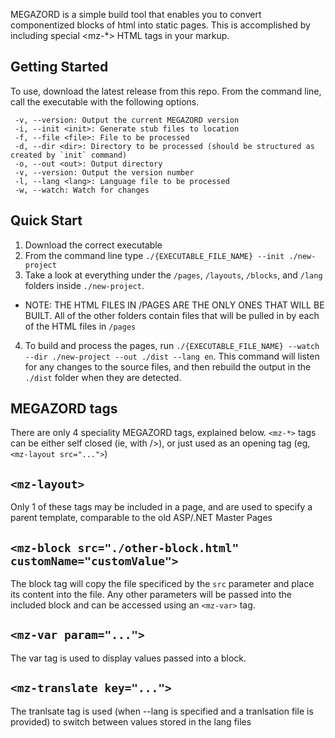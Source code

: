 MEGAZORD is a simple build tool that enables you to convert componentized blocks of html into static pages. This is accomplished by including special <mz-*> HTML tags in your markup.

## Getting Started

To use, download the latest release from this repo. From the command line, call the executable with the following options.

```
 -v, --version: Output the current MEGAZORD version
 -i, --init <init>: Generate stub files to location
 -f, --file <file>: File to be processed
 -d, --dir <dir>: Directory to be processed (should be structured as created by `init` command)
 -o, --out <out>: Output directory
 -v, --version: Output the version number
 -l, --lang <lang>: Language file to be processed
 -w, --watch: Watch for changes
```

## Quick Start

1. Download the correct executable
2. From the command line type `./{EXECUTABLE_FILE_NAME} --init ./new-project`
3. Take a look at everything under the `/pages`, `/layouts`, `/blocks`, and `/lang` folders inside `./new-project`. 

- NOTE: THE HTML FILES IN /PAGES ARE THE ONLY ONES THAT WILL BE BUILT. All of the other folders contain files that will be pulled in by each of the HTML files in `/pages`

4. To build and process the pages, run `./{EXECUTABLE_FILE_NAME} --watch --dir ./new-project --out ./dist --lang en`. This command will listen for any changes to the source files, and then rebuild the output in the `./dist` folder when they are detected.

## MEGAZORD tags

There are only 4 speciality MEGAZORD tags, explained below. `<mz-*>` tags can be either self closed (ie, with />), or just used as an opening tag (eg, `<mz-layout src="...">`)

## `<mz-layout>` 
Only 1 of these tags may be included in a page, and are used to specify a parent template, comparable to the old ASP/.NET Master Pages

## `<mz-block src="./other-block.html" customName="customValue">`
The block tag will copy the file specificed by the `src` parameter and place its content into the file. Any other parameters will be passed into the included block and can be accessed using an `<mz-var>` tag.

## `<mz-var param="...">`
The var tag is used to display values passed into a block.

## `<mz-translate key="...">`
The tranlsate tag is used (when --lang is specified and a tranlsation file is provided) to switch between values stored in the lang files